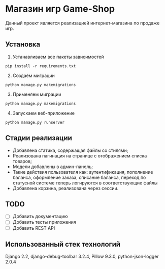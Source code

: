 # Магазин игр Game-Shop

Данный проект является реализацией интернет-магазина по продаже игр.

## Установка

1. Устанавливаем все пакеты зависимостей
```angular2html
pip install -r requirements.txt
```

2. Создаём миграции
```angular2html
python manage.py makemigrations
```
3. Применяем миграции
```angular2html
python manage.py makemigrations
```
4. Запускаем веб-приложение
```angular2html
python manage.py runserver
```

## Стадии реализации
* Добавлена статика, содержащая файлы со стилями;
* Реализована пагинация на странице с отображением списка товаров;
* Модели добавлены в админ-панель;
* Такие действия пользователя как: аутентификация, пополнение баланса, оформление заказа, списание баланса, переход по статусной системе теперь логируются в соответствующие файлы
* Добавлена корзина, реализована через сессии.

## TODO
- [ ] Добавить документацию
- [ ] Добавить тесты приложения
- [ ] Добавить REST API

## Использованный стек технологий
Django 2.2, django-debug-toolbar 3.2.4, Pillow 9.3.0, python-json-logger 2.0.4
